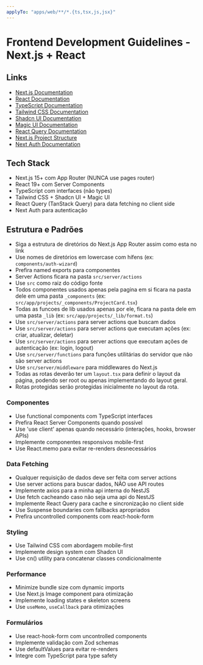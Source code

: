 ```yaml
---
applyTo: "apps/web/**/*.{ts,tsx,js,jsx}"
---
```


# Frontend Development Guidelines - Next.js + React

## Links
- [Next.js Documentation](https://nextjs.org/docs)
- [React Documentation](https://react.dev/)
- [TypeScript Documentation](https://www.typescriptlang.org/docs/)
- [Tailwind CSS Documentation](https://tailwindcss.com/blog/tailwindcss-v4)
- [Shadcn UI Documentation](https://ui.shadcn.com/docs)
- [Magic UI Documentation](https://magicui.design/docs)
- [React Query Documentation](https://tanstack.com/query/latest/docs/framework/react/overview)
- [Next.js Project Structure](https://nextjs.org/docs/app/getting-started/project-structure)
- [Next Auth Documentation](https://next-auth.js.org/getting-started/introduction)

## Tech Stack

- Next.js 15+ com App Router (NUNCA use pages router)
- React 19+ com Server Components
- TypeScript com interfaces (não types)
- Tailwind CSS + Shadcn UI + Magic UI
- React Query (TanStack Query) para data fetching no client side
- Next Auth para autenticação

## Estrutura e Padrões

- Siga a estrutura de diretórios do Next.js App Router assim como esta no link
- Use nomes de diretórios em lowercase com hífens (ex: `components/auth-wizard`)
- Prefira named exports para componentes
- Server Actions ficara na pasta `src/server/actions`
- Use `src` como raiz do código fonte
- Todos componentes usados apenas pela pagina em si ficara na pasta dele em uma pasta `_components` (ex: `src/app/projects/_components/ProjectCard.tsx`)
- Todas as funcoes de lib usados apenas por ele, ficara na pasta dele em uma pasta `_lib` (ex: `src/app/projects/_lib/format.ts`)
- Use `src/server/actions` para server actions que buscam dados
- Use `src/server/actions` para server actions que executam ações (ex: criar, atualizar, deletar)
- Use `src/server/actions` para server actions que executam ações de autenticação (ex: login, logout)
- Use `src/server/functions` para funções utilitárias do servidor que não são server actions
- Use `src/server/middleware` para middlewares do Next.js
- Todas as rotas deverão ter um `layout.tsx` para definir o layout da página, podendo ser root ou apenas implementando do layout geral.
- Rotas protegidas serão protegidas inicialmente no layout da rota.

### Componentes

- Use functional components com TypeScript interfaces
- Prefira React Server Components quando possível
- Use 'use client' apenas quando necessário (interações, hooks, browser APIs)
- Implemente componentes responsivos mobile-first
- Use React.memo para evitar re-renders desnecessários

### Data Fetching

- Qualquer requisição de dados deve ser feita com server actions
- Use server actions para buscar dados, NÃO use API routes
- Implemente axios para a minha api interna do NestJS
- Use fetch cacheando caso não seja uma api do NestJS
- Implemente React Query para cache e sincronização no client side
- Use Suspense boundaries com fallbacks apropriados
- Prefira uncontrolled components com react-hook-form

### Styling

- Use Tailwind CSS com abordagem mobile-first
- Implemente design system com Shadcn UI
- Use cn() utility para concatenar classes condicionalmente

### Performance

- Minimize bundle size com dynamic imports
- Use Next.js Image component para otimização
- Implemente loading states e skeleton screens
- Use `useMemo`, `useCallback` para otimizações

### Formulários

- Use react-hook-form com uncontrolled components
- Implemente validação com Zod schemas
- Use defaultValues para evitar re-renders
- Integre com TypeScript para type safety
